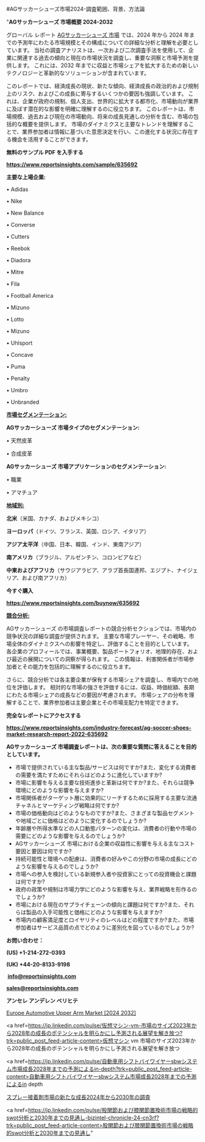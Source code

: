 #AGサッカーシューズ市場2024-調査範囲、背景、方法論

"<strong>AGサッカーシューズ 市場概要 2024-2032</strong>

グローバル レポート <a href=https://www.reportsinsights.com/sample/635692>AGサッカーシューズ 市場</a> では、2024 年から 2024 年までの予測年にわたる市場規模とその構成についての詳細な分析と理解を必要としています。 当社の調査アナリストは、一次および二次調査手法を使用して、企業に関連する過去の傾向と現在の市場状況を調査し、重要な洞察と市場予測を提供します。 これには、2032 年までに収益と市場シェアを拡大​​するための新しいテクノロジーと革新的なソリューションが含まれています。

このレポートでは、経済成長の現状、新たな傾向、経済成長の政治的および規制上のリスク、およびこの成長に寄与するいくつかの要因も強調しています。 これは、企業が政府の規制、個人支出、世界的に拡大する都市化、市場動向が業界に及ぼす潜在的な影響を明確に理解するのに役立ちます。 このレポートは、市場規模、過去および現在の市場動向、将来の成長見通しの分析を含む、市場の包括的な概要を提供します。 市場のダイナミクスと主要なトレンドを理解することで、業界参加者は情報に基づいた意思決定を行い、この進化する状況に存在する機会を活用することができます。

<strong><b>無料のサンプル PDF を入手する</b></strong>

<a href=https://www.reportsinsights.com/sample/635692><strong><u>https://www.reportsinsights.com/sample/635692</u></strong></a>

<strong>主要な上場企業:</strong>

• Adidas

• Nike

• New Balance

• Converse

• Cutters

• Reebok

• Diadora

• Mitre

• Fila

• Football America

• Mizuno

• Lotto

• Mizuno

• Uhlsport

• Concave

• Puma

• Penalty

• Umbro

• Unbranded

<strong><u>市場セグメンテーション</u></strong><strong><u>:</u></strong>

<strong>AGサッカーシューズ 市場タイプのセグメンテーション:</strong>

• 天然皮革

• 合成皮革

<strong>AGサッカーシューズ 市場アプリケーションのセグメンテーション:</strong>

• 職業

• アマチュア

<strong><u>地域別</u></strong><strong><u>:</u></strong>

<strong>北米</strong>（米国、カナダ、およびメキシコ）

<strong>ヨーロッパ</strong>（ドイツ、フランス、英国、ロシア、イタリア）

<strong>アジア太平洋</strong>（中国、日本、韓国、インド、東南アジア）

<strong>南アメリカ</strong>（ブラジル、アルゼンチン、コロンビアなど）

<strong>中東およびアフリカ</strong>（サウジアラビア、アラブ首長国連邦、エジプト、ナイジェリア、および南アフリカ）

<strong>今すぐ購入</strong>

<a href=https://www.reportsinsights.com/buynow/635692><strong><u>https://www.reportsinsights.com/buynow/635692</u></strong></a>

<strong><u>競合分析:</u></strong>

AGサッカーシューズ の市場調査レポートの競合分析セクションでは、市場内の競争状況の詳細な調査が提供されます。 主要な市場プレーヤー、その戦略、市場全体のダイナミクスへの影響を特定し、評価することを目的としています。 各企業のプロフィールでは、事業概要、製品ポートフォリオ、地理的存在、および最近の展開についての洞察が得られます。 この情報は、利害関係者が市場参加者とその能力を包括的に理解するのに役立ちます。

さらに、競合分析では各主要企業が保有する市場シェアを調査し、市場内での地位を評価します。 相対的な市場の強さを評価するには、収益、時価総額、長期にわたる市場シェアの成長などの要因が考慮されます。 市場シェアの分布を理解することで、業界参加者は主要企業とその市場支配力を特定できます。

<strong>完全なレポートにアクセスする</strong>

<a href=https://www.reportsinsights.com/industry-forecast/ag-soccer-shoes-market-research-report-2022-635692><strong><u><b>https://www.reportsinsights.com/industry-forecast/ag-soccer-shoes-market-research-report-2022-635692</b></u></strong></a>

<strong><b>AGサッカーシューズ 市場調査レポートは、次の重要な質問に答えることを目的としています。</b></strong>
<ul>
  <li>市場で提供されている主な製品/サービスは何ですか?また、変化する消費者の需要を満たすためにそれらはどのように進化していますか?</li>
  <li>市場に影響を与える主要な技術進歩と革新は何ですか?また、それらは競争環境にどのような影響を与えますか?</li>
  <li>市場関係者がターゲット層に効果的にリーチするために採用する主要な流通チャネルとマーケティング戦略は何ですか?</li>
  <li>市場の価格動向はどのようなものですか?また、さまざまな製品セグメントや地域ごとに価格はどのように変化するのでしょうか?</li>
  <li>年齢層や所得水準などの人口動態パターンの変化は、消費者の行動や市場の需要にどのような影響を与えるのでしょうか?</li>
  <li>AGサッカーシューズ 市場における企業の収益性に影響を与える主なコスト要因と要因は何ですか?</li>
  <li>持続可能性と環境への配慮は、消費者の好みやこの分野の市場の成長にどのような影響を与えるのでしょうか?</li>
  <li>市場への参入を検討している新規参入者や投資家にとっての投資機会と課題は何ですか?</li>
  <li>政府の政策や規制は市場力学にどのような影響を与え、業界戦略を形作るのでしょうか?</li>
  <li>市場における現在のサプライチェーンの傾向と課題は何ですか?また、それらは製品の入手可能性と価格にどのような影響を与えますか?</li>
  <li>市場内の顧客満足度とロイヤリティのレベルはどの程度ですか?また、市場参加者はサービス品質の点でどのように差別化を図っているのでしょうか?</li>
</ul>
<strong>お問い合わせ：</strong>

<strong>(US) +1-214-272-0393</strong>

<strong>(UK) +44-20-8133-9198</strong>

<strong> </strong><a href=info@reportsinsights.com><strong><u>info@reportsinsights.com</u></strong></a>

<a href=sales@reportsinsights.com><strong><u>sales@reportsinsights.com</u></strong></a>

<strong>アンセレ アンデレン ベリヒテ</strong>

<a href=https://www.linkedin.com/pulse/europe-automotive-upper-arm-markets-emerging-trends-kvcwf/>Europe Automotive Upper Arm Market [2024 2032]</a>

<a href=https://jp.linkedin.com/pulse/仮想マシン-vm-市場のサイズ2023年から2028年の成長のポテンシャルを明らかにし予測される展望を解き放つ?trk=public_post_feed-article-content>仮想マシン vm 市場のサイズ2023年から2028年の成長のポテンシャルを明らかにし予測される展望を解き放つ</a>

<a href=https://jp.linkedin.com/pulse/自動車用シフトバイワイヤーsbwシステム市場成長2028年までの予測によるin-depth?trk=public_post_feed-article-content>自動車用シフトバイワイヤーsbwシステム市場成長2028年までの予測によるin depth</a>

<a href=https://www.linkedin.com/pulse/スプレー接着剤市場の新たな成長2024年から2030年の調査-community-market-research/>スプレー接着剤市場の新たな成長2024年から2030年の調査</a>

<a href=https://jp.linkedin.com/pulse/股関節および膝関節置換術市場の戦略的swot分析と2030年までの見通し-bizintel-chronicle-24-cn3rf?trk=public_post_feed-article-content>股関節および膝関節置換術市場の戦略的swot分析と2030年までの見通し</a>"

